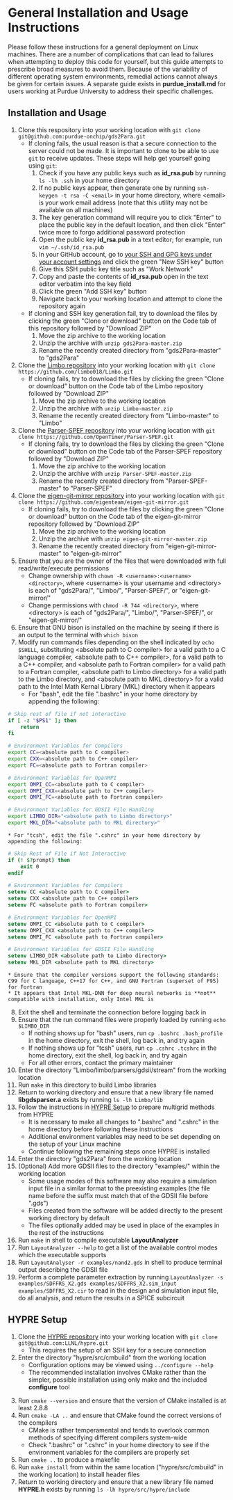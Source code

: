 # General Installation and Usage Instructions
Please follow these instructions for a general deployment on Linux machines. There are a number of complications that can lead to failures when attempting to deploy this code for yourself, but this guide attempts to prescribe broad measures to avoid them. Because of the variability of different operating system environments, remedial actions cannot always be given for certain issues. A separate guide exists in **purdue\_install.md** for users working at Purdue University to address their specific challenges.

## Installation and Usage
1. Clone this respository into your working location with `git clone git@github.com:purdue-onchip/gds2Para.git`
    * If cloning fails, the usual reason is that a secure connection to the server could not be made. It is important to clone to be able to use `git` to receive updates. These steps will help get yourself going using `git`:
        1. Check if you have any public keys such as **id_rsa.pub** by running `ls -lh .ssh` in your home directory
        2. If no public keys appear, then generate one by running `ssh-keygen -t rsa -C <email>` in your home directory, where \<email> is your work email address (note that this utility may not be available on all machines)
        3. The key generation command will require you to click "Enter" to place the public key in the default location, and then click "Enter" twice more to forgo additional password protection
        4. Open the public key **id_rsa.pub** in a text editor; for example, run `vim ~/.ssh/id_rsa.pub`
        5. In your GitHub account, go to [your SSH and GPG keys under your account settings](https://github.com/settings/keys) and click the green "New SSH key" button
        6. Give this SSH public key title such as "Work Network"
        7. Copy and paste the contents of **id_rsa.pub** open in the text editor verbatim into the key field
        8. Click the green "Add SSH key" button
        9. Navigate back to your working location and attempt to clone the repository again
    * If cloning and SSH key generation fail, try to download the files by clicking the green "Clone or download" button on the Code tab of this repository followed by "Download ZIP"
        1. Move the zip archive to the working location
        2. Unzip the archive with `unzip gds2Para-master.zip`
        3. Rename the recently created directory from "gds2Para-master" to "gds2Para"
2. Clone the [Limbo repository](https://github.com/limbo018/Limbo) into your working location with `git clone https://github.com/limbo018/Limbo.git`
    * If cloning fails, try to download the files by clicking the green "Clone or download" button on the Code tab of the Limbo repository followed by "Download ZIP"
        1. Move the zip archive to the working location
        2. Unzip the archive with `unzip Limbo-master.zip`
        3. Rename the recently created directory from "Limbo-master" to "Limbo"
3. Clone the [Parser-SPEF repository](https://github.com/OpenTimer/Parser-SPEF) into your working location with `git clone https://github.com/OpenTimer/Parser-SPEF.git`
    * If cloning fails, try to download the files by clicking the green "Clone or download" button on the Code tab of the Parser-SPEF repository followed by "Download ZIP"
        1. Move the zip archive to the working location
        2. Unzip the archive with `unzip Parser-SPEF-master.zip`
        3. Rename the recently created directory from "Parser-SPEF-master" to "Parser-SPEF"
4. Clone the [eigen-git-mirror repository](https://github.com/eigenteam/eigen-git-mirror) into your working location with `git clone https://github.com/eigenteam/eigen-git-mirror.git`
    * If cloning fails, try to download the files by clicking the green "Clone or download" button on the Code tab of the eigen-git-mirror repository followed by "Download ZIP"
        1. Move the zip archive to the working location
        2. Unzip the archive with `unzip eigen-git-mirror-master.zip`
        3. Rename the recently created directory from "eigen-git-mirror-master" to "eigen-git-mirror"
5. Ensure that you are the owner of the files that were downloaded with full read/write/execute permissions
    * Change ownership with `chown -R <username>:<username> <directory>`, where \<username> is your username and \<directory> is each of "gds2Para/", "Limbo/", "Parser-SPEF/", or "eigen-git-mirror/"
    * Change permissions with `chmod -R 744 <directory>`, where \<directory> is each of "gds2Para/", "Limbo/", "Parser-SPEF/", or "eigen-git-mirror/"
6. Ensure that GNU bison is installed on the machine by seeing if there is an output to the terminal with `which bison`
7. Modify run commands files depending on the shell indicated by `echo $SHELL`, substituting \<absolute path to C compiler> for a valid path to a C language compiler, \<absolute path to C++ compiler>, for a valid path to a C++ compiler, and \<absolute path to Fortran compiler> for a valid path to a Fortran compiler, \<absolute path to Limbo directory> for a valid path to the Limbo directory, and \<absolute path to MKL directory> for a valid path to the Intel Math Kernal Library (MKL) directory when it appears
    * For "bash", edit the file ".bashrc" in your home directory by appending the following:
```bash
# Skip rest of file if not interactive
if [ -z "$PS1" ]; then
    return
fi

# Environment Variables for Compilers
export CC=<absolute path to C compiler>
export CXX=<absolute path to C++ compiler>
export FC=<absolute path to Fortran compiler>

# Environment Variables for OpenMPI
export OMPI_CC=<absolute path to C compiler>
export OMPI_CXX=<absolute path to C++ compiler>
export OMPI_FC=<absolute path to Fortran compiler>

# Environment Variables for GDSII File Handling
export LIMBO_DIR="<absolute path to Limbo directory>"
export MKL_DIR="<absolute path to MKL directory>"
```
    * For "tcsh", edit the file ".cshrc" in your home directory by appending the following:
```tcsh
# Skip Rest of File if Not Interactive
if (! $?prompt) then
    exit 0
endif

# Environment Variables for Compilers
setenv CC <absolute path to C compiler>
setenv CXX <absolute path to C++ compiler>
setenv FC <absolute path to Fortran compiler>

# Environment Variables for OpenMPI
setenv OMPI_CC <absolute path to C compiler>
setenv OMPI_CXX <absolute path to C++ compiler>
setenv OMPI_FC <absolute path to Fortran compiler>

# Environment Variables for GDSII File Handling
setenv LIMBO_DIR <absolute path to Limbo directory>
setenv MKL_DIR <absolute path to MKL directory>
```
    * Ensure that the compiler versions support the following standards: C99 for C language, C++17 for C++, and GNU Fortran (superset of F95) for Fortran
    * It appears that Intel MKL-DNN for deep neural networks is **not** compatible with installation, only Intel MKL is
8. Exit the shell and terminate the connection before logging back in
9. Ensure that the run command files were properly loaded by running `echo $LIMBO_DIR`
    * If nothing shows up for "bash" users, run `cp .bashrc .bash_profile` in the home directory, exit the shell, log back in, and try again
    * If nothing shows up for "tcsh" users, run `cp .cshrc .tcshrc` in the home directory, exit the shell, log back in, and try again
    * For all other errors, contact the primary maintainer
10. Enter the directory "Limbo/limbo/parsers/gdsii/stream" from the working location
11. Run `make` in this directory to build Limbo libraries
12. Return to working directory and ensure that a new library file named **libgdsparser.a** exists by running `ls -lh Limbo/lib`
13. Follow the instructions in [HYPRE Setup](#HYPRE-Setup) to prepare multigrid methods from HYPRE
    * It is necessary to make all changes to ".bashrc" and ".cshrc" in the home directory before following these instructions
    * Additional environment variables may need to be set depending on the setup of your Linux machine
    * Continue following the remaining steps once HYPRE is installed
14. Enter the directory "gds2Para" from the working location
15. (Optional) Add more GDSII files to the directory "examples/" within the working location
    * Some usage modes of this software may also require a simulation input file in a similar format to the preexisting examples (the file name before the suffix must match that of the GDSII file before ".gds")
    * Files created from the software will be added directly to the present working directory by default
    * The files optionally added may be used in place of the examples in the rest of the instructions
16. Run `make` in shell to compile executable **LayoutAnalyzer**
17. Run `LayoutAnalyzer --help` to get a list of the available control modes which the executable supports
18. Run `LayoutAnalyser -r examples/nand2.gds` in shell to produce terminal output describing the GDSII file
19. Perform a complete parameter extraction by running `LayoutAnalyzer -s examples/SDFFRS_X2.gds examples/SDFFRS_X2.sim_input examples/SDFFRS_X2.cir` to read in the design and simulation input file, do all analysis, and return the results in a SPICE subcircuit

## HYPRE Setup
1. Clone the [HYPRE repository](https://github.com/LLNL/hypre) into your working location with `git clone git@github.com:LLNL/hypre.git`
    * This requires the setup of an SSH key for a secure connection
2. Enter the directory "hypre/src/cmbuild" from the working location
    * Configuration options may be viewed using `../configure --help`
    * The recommended installation involves CMake rather than the simpler, possible installation using only make and the included **configure** tool
<!--3. Run the command `./configure --enable-shared --enable-complex --with-MPI=/opt/mpich2-gcc/1.4.1p1 --with-MPI-include=/opt/mpich2-gcc/1.4.1p1/include/ --with-MPI-libs="" --with-MPI-lib-dirs=/opt/mpich2-gcc/1.4.1p1/lib64/ CC=/opt/gcc/7.1.0/bin/gcc CFLAGS="-g" CXX=/opt/gcc/7.1.0/bin/gcc CXXFLAGS="-g" FC=/opt/gcc/7.1.0/bin/gfortran`-->
3. Run `cmake --version` and ensure that the version of CMake installed is at least 2.8.8
4. Run `cmake -LA ..` and ensure that CMake found the correct versions of the compilers
    * CMake is rather temperamental and tends to overlook common methods of specifying different compilers system-wide
    * Check ".bashrc" or ".cshrc" in your home directory to see if the environment variables for the compilers are properly set
5. Run `cmake ..` to produce a makefile
6. Run `make install` from within the same location ("hypre/src/cmbuild" in the working location) to install header files
7. Return to working directory and ensure that a new library file named **HYPRE.h** exists by running `ls -lh hypre/src/hypre/include`
